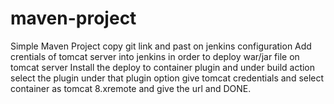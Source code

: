 # maven-project

Simple Maven Project
copy git link and past on jenkins configuration
Add crentials of tomcat server into jenkins in order to deploy war/jar file on tomcat server
Install the deploy to container plugin and under build action select the plugin
under that plugin option give tomcat credentials and select container as tomcat 8.xremote and give the url and 
DONE.
